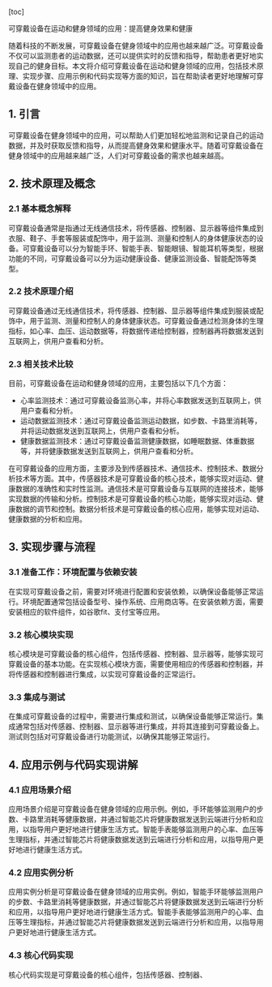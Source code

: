 
[toc]                    
                
                
可穿戴设备在运动和健身领域的应用：提高健身效果和健康

随着科技的不断发展，可穿戴设备在健身领域中的应用也越来越广泛。可穿戴设备不仅可以监测患者的运动数据，还可以提供实时的反馈和指导，帮助患者更好地实现自己的健身目标。本文将介绍可穿戴设备在运动和健身领域的应用，包括技术原理、实现步骤、应用示例和代码实现等方面的知识，旨在帮助读者更好地理解可穿戴设备在健身领域中的应用。

## 1. 引言

可穿戴设备在健身领域中的应用，可以帮助人们更加轻松地监测和记录自己的运动数据，并及时获取反馈和指导，从而提高健身效果和健康水平。随着可穿戴设备在健身领域中的应用越来越广泛，人们对可穿戴设备的需求也越来越高。

## 2. 技术原理及概念

### 2.1 基本概念解释

可穿戴设备通常是指通过无线通信技术，将传感器、控制器、显示器等组件集成到衣服、鞋子、手套等服装或配饰中，用于监测、测量和控制人的身体健康状态的设备。可穿戴设备可以分为智能手环、智能手表、智能眼镜、智能耳机等类型，根据功能的不同，可穿戴设备可以分为运动健康设备、健康监测设备、智能配饰等类型。

### 2.2 技术原理介绍

可穿戴设备通过无线通信技术，将传感器、控制器、显示器等组件集成到服装或配饰中，用于监测、测量和控制人的身体健康状态。可穿戴设备通过检测身体的生理指标，如心率、血压、运动数据等，将数据传递给控制器，控制器再将数据发送到互联网上，供用户查看和分析。

### 2.3 相关技术比较

目前，可穿戴设备在运动和健身领域的应用，主要包括以下几个方面：

- 心率监测技术：通过可穿戴设备监测心率，并将心率数据发送到互联网上，供用户查看和分析。
- 运动数据监测技术：通过可穿戴设备监测运动数据，如步数、卡路里消耗等，并将运动数据发送到互联网上，供用户查看和分析。
- 健康数据监测技术：通过可穿戴设备监测健康数据，如睡眠数据、体重数据等，并将健康数据发送到互联网上，供用户查看和分析。

在可穿戴设备的应用方面，主要涉及到传感器技术、通信技术、控制技术、数据分析技术等方面。其中，传感器技术是可穿戴设备的核心技术，能够实现对运动、健康数据的准确性和实时性监测。通信技术是可穿戴设备与互联网的连接技术，能够实现数据的传输和分析。控制技术是可穿戴设备的核心功能，能够实现对运动、健康数据的调节和控制。数据分析技术是可穿戴设备的核心应用，能够实现对运动、健康数据的分析和应用。

## 3. 实现步骤与流程

### 3.1 准备工作：环境配置与依赖安装

在实现可穿戴设备之前，需要对环境进行配置和安装依赖，以确保设备能够正常运行。环境配置通常包括设备型号、操作系统、应用商店等。在安装依赖方面，需要安装相应的软件组件，如谷歌fit、支付宝等应用。

### 3.2 核心模块实现

核心模块是可穿戴设备的核心组件，包括传感器、控制器、显示器等，能够实现可穿戴设备的基本功能。在实现核心模块方面，需要使用相应的传感器和控制器，并将传感器和控制器进行集成，以实现可穿戴设备的正常运行。

### 3.3 集成与测试

在集成可穿戴设备的过程中，需要进行集成和测试，以确保设备能够正常运行。集成通常包括对传感器、控制器、显示器等进行集成，并将其连接到可穿戴设备上。测试则包括对可穿戴设备进行功能测试，以确保其能够正常运行。

## 4. 应用示例与代码实现讲解

### 4.1 应用场景介绍

应用场景介绍是可穿戴设备在健身领域的应用示例。例如，手环能够监测用户的步数、卡路里消耗等健康数据，并通过智能芯片将健康数据发送到云端进行分析和应用，以指导用户更好地进行健康生活方式。智能手表能够监测用户的心率、血压等生理指标，并通过智能芯片将健康数据发送到云端进行分析和应用，以指导用户更好地进行健康生活方式。

### 4.2 应用实例分析

应用实例分析是可穿戴设备在健身领域的应用实例。例如，智能手环能够监测用户的步数、卡路里消耗等健康数据，并通过智能芯片将健康数据发送到云端进行分析和应用，以指导用户更好地进行健康生活方式。智能手表能够监测用户的心率、血压等生理指标，并通过智能芯片将健康数据发送到云端进行分析和应用，以指导用户更好地进行健康生活方式。

### 4.3 核心代码实现

核心代码实现是可穿戴设备的核心组件，包括传感器、控制器、


